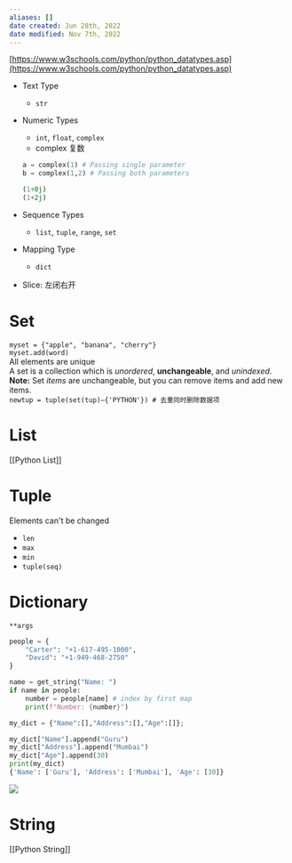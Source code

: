 ```yaml
---
aliases: []
date created: Jun 28th, 2022
date modified: Nov 7th, 2022
---
```

[https://www.w3schools.com/python/python_datatypes.asp](https://www.w3schools.com/python/python_datatypes.asp)
- Text Type
	- `str`
- Numeric Types
	- `int`, `float`, `complex`
	- complex 复数

	```python
	a = complex(1) # Passing single parameter 
	b = complex(1,2) # Passing both parameters

	(1+0j)
	(1+2j)
	```

- Sequence Types
	- `list`, `tuple`, `range`, `set`
- Mapping Type
	- `dict`
- Slice: 左闭右开

# Set
`myset = {"apple", "banana", "cherry"}`  
`myset.add(word)`  
All elements are unique  
A set is a collection which is _unordered_, __unchangeable__, and _unindexed_.  
**Note:** Set _items_ are unchangeable, but you can remove items and add new items.  
`newtup = tuple(set(tup)–{'PYTHON'}) # 去重同时删除数据项`

# List
[[Python List]]

# Tuple
Elements can't be changed
- `len`
- `max`
- `min`
- `tuple(seq)`

# Dictionary
`**args`

```python
people = {
    "Carter": "+1-617-495-1000",
    "David": "+1-949-468-2750"
}

name = get_string("Name: ")
if name in people:
    number = people[name] # index by first map
    print(f"Number: {number}")

my_dict = {"Name":[],"Address":[],"Age":[]};

my_dict["Name"].append("Guru")
my_dict["Address"].append("Mumbai")
my_dict["Age"].append(30)	
print(my_dict)
{'Name': ['Guru'], 'Address': ['Mumbai'], 'Age': [30]}

```

![](https://s2.loli.net/2022/06/28/t9zS8buQBcHmpyv.png)


# String
[[Python String]]
